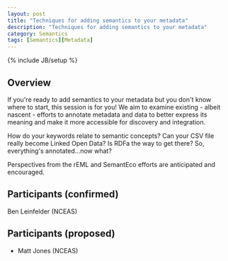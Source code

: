 ```yaml
---
layout: post
title: "Techniques for adding semantics to your metadata"
description: "Techniques for adding semantics to your metadata"
category: Semantics 
tags: [Semantics][Metadata]
---
```

{% include JB/setup %}

## Overview
If you're ready to add semantics to your metadata but you don't know where to start, this session is for you! We aim to examine existing - albeit nascent - efforts to annotate metadata and data to better express its meaning and make it more accessible for discovery and integration.

How do your keywords relate to semantic concepts? 
Can your CSV file really become Linked Open Data?
Is RDFa the way to get there?
So, everything's annotated...now what?

Perspectives from the rEML and SemantEco efforts are anticipated and encouraged.

## Participants (confirmed)
Ben Leinfelder (NCEAS)

## Participants (proposed)

- Matt Jones (NCEAS)
